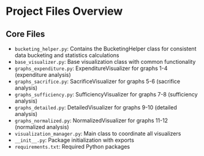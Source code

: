 
# Project Files Overview

## Core Files
- `bucketing_helper.py`: Contains the BucketingHelper class for consistent data bucketing and statistics calculations
- `base_visualizer.py`: Base visualization class with common functionality
- `graphs_expenditure.py`: ExpenditureVisualizer for graphs 1-4 (expenditure analysis)
- `graphs_sacrifice.py`: SacrificeVisualizer for graphs 5-6 (sacrifice analysis)
- `graphs_sufficiency.py`: SufficiencyVisualizer for graphs 7-8 (sufficiency analysis)
- `graphs_detailed.py`: DetailedVisualizer for graphs 9-10 (detailed analysis)
- `graphs_normalized.py`: NormalizedVisualizer for graphs 11-12 (normalized analysis)
- `visualization_manager.py`: Main class to coordinate all visualizers
- `__init__.py`: Package initialization with exports
- `requirements.txt`: Required Python packages